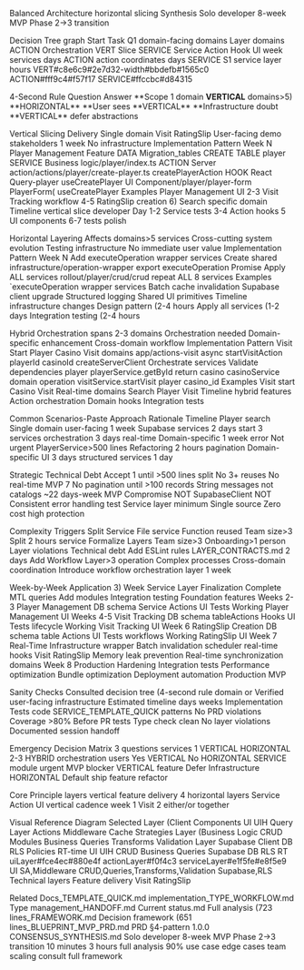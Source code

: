Balanced Architecture horizontal slicing Synthesis Solo developer 8-week MVP Phase 2→3 transition

Decision Tree graph Start Task Q1 domain-facing domains Layer domains ACTION Orchestration VERT Slice SERVICE Service Action Hook UI week services days ACTION action coordinates days SERVICE S1 service layer hours VERT#c8e6c9#2e7d32-width#bbdefb#1565c0 ACTION#fff9c4#f57f17 SERVICE#ffccbc#d84315

4-Second Rule Question Answer **Scope 1 domain **VERTICAL** domains>5) **HORIZONTAL\*\* **User sees **VERTICAL\*\* **Infrastructure doubt **VERTICAL\*\* defer abstractions

Vertical Slicing Delivery Single domain Visit RatingSlip User-facing demo stakeholders 1 week No infrastructure Implementation Pattern Week N Player Management Feature DATA Migration_tables CREATE TABLE player SERVICE Business logic/player/index.ts ACTION Server action/actions/player/create-player.ts createPlayerAction HOOK React Query-player useCreatePlayer UI Component/player/player-form PlayerForm( useCreatePlayer Examples Player Management UI 2-3 Visit Tracking workflow 4-5 RatingSlip creation 6) Search specific domain Timeline vertical slice developer Day 1-2 Service tests 3-4 Action hooks 5 UI components 6-7 tests polish

Horizontal Layering Affects domains>5 services Cross-cutting system evolution Testing infrastructure No immediate user value Implementation Pattern Week N Add executeOperation wrapper services Create shared infrastructure/operation-wrapper export executeOperation Promise Apply ALL services rollout/player/crud/crud repeat ALL 8 services Examples `executeOperation wrapper services Batch cache invalidation Supabase client upgrade Structured logging Shared UI primitives Timeline infrastructure changes Design pattern (2-4 hours Apply all services (1-2 days Integration testing (2-4 hours

Hybrid Orchestration spans 2-3 domains Orchestration needed Domain-specific enhancement Cross-domain workflow Implementation Pattern Visit Start Player Casino Visit domains app/actions-visit async startVisitAction playerId casinoId createServerClient Orchestrate services Validate dependencies player playerService.getById return casino casinoService domain operation visitService.startVisit player casino_id Examples Visit start Casino Visit Real-time domains Search Player Visit Timeline hybrid features Action orchestration Domain hooks Integration tests

Common Scenarios-Paste Approach Rationale Timeline Player search Single domain user-facing 1 week Supabase services 2 days start 3 services orchestration 3 days real-time Domain-specific 1 week error Not urgent PlayerService>500 lines Refactoring 2 hours pagination Domain-specific UI 3 days structured services 1 day

Strategic Technical Debt Accept 1 until >500 lines split No 3+ reuses No real-time MVP 7 No pagination until >100 records String messages not catalogs ~22 days-week MVP Compromise NOT SupabaseClient NOT Consistent error handling test Service layer minimum Single source Zero cost high protection

Complexity Triggers Split Service File service Function reused Team size>3 Split 2 hours service Formalize Layers Team size>3 Onboarding>1 person Layer violations Technical debt Add ESLint rules LAYER_CONTRACTS.md 2 days Add Workflow Layer>3 operation Complex processes Cross-domain coordination Introduce workflow orchestration layer 1 week

Week-by-Week Application 3) Week Service Layer Finalization Complete MTL queries Add modules Integration testing Foundation features Weeks 2-3 Player Management DB schema Service Actions UI Tests Working Player Management UI Weeks 4-5 Visit Tracking DB schema tableActions Hooks UI Tests lifecycle Working Visit Tracking UI Week 6 RatingSlip Creation DB schema table Actions UI Tests workflows Working RatingSlip UI Week 7 Real-Time Infrastructure wrapper Batch invalidation scheduler real-time hooks Visit RatingSlip Memory leak prevention Real-time synchronization domains Week 8 Production Hardening Integration tests Performance optimization Bundle optimization Deployment automation Production MVP

Sanity Checks Consulted decision tree (4-second rule domain or Verified user-facing infrastructure Estimated timeline days weeks Implementation Tests code SERVICE_TEMPLATE_QUICK patterns No PRD violations Coverage >80% Before PR tests Type check clean No layer violations Documented session handoff

Emergency Decision Matrix 3 questions services 1 VERTICAL HORIZONTAL 2-3 HYBRID orchestration users Yes VERTICAL No HORIZONTAL SERVICE module urgent MVP blocker VERTICAL feature Defer Infrastructure HORIZONTAL Default ship feature refactor

Core Principle layers vertical feature delivery 4 horizontal layers Service Action UI vertical cadence week 1 Visit 2 either/or together

Visual Reference Diagram Selected Layer (Client Components UI UIH Query Layer Actions Middleware Cache Strategies Layer (Business Logic CRUD Modules Business Queries Transforms Validation Layer Supabase Client DB RLS Policies RT-time UI UIH CRUD Business Queries Supabase DB RLS RT uiLayer#fce4ec#880e4f actionLayer#f0f4c3 serviceLayer#e1f5fe#e8f5e9 UI SA,Middleware CRUD,Queries,Transforms,Validation Supabase,RLS Technical layers Feature delivery Visit RatingSlip

Related Docs_TEMPLATE_QUICK.md implementation_TYPE_WORKFLOW.md Type management_HANDOFF.md Current status.md Full analysis (723 lines_FRAMEWORK.md Decision framework (651 lines_BLUEPRINT_MVP_PRD.md PRD §4-pattern 1.0.0 CONSENSUS_SYNTHESIS.md Solo developer 8-week MVP Phase 2→3 transition 10 minutes 3 hours full analysis 90% use case edge cases team scaling consult full framework
